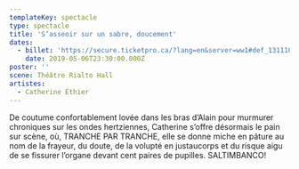 ```yaml
---
templateKey: spectacle
type: spectacle
title: 'S’asseoir sur un sabre, doucement'
dates:
  - billet: 'https://secure.ticketpro.ca/?lang=en&server=ww1#def_1311103811'
    date: 2019-05-06T23:30:00.000Z
poster: ''
scene: Théâtre Rialto Hall
artistes:
  - Catherine Éthier
---
```

De coutume confortablement lovée dans les bras d’Alain pour murmurer chroniques sur les ondes hertziennes, Catherine s’offre désormais le pain sur scène, où, TRANCHE PAR TRANCHE, elle se donne miche en pâture au nom de la frayeur, du doute, de la volupté en justaucorps et du risque aigu de se fissurer l’organe devant cent paires de pupilles. SALTIMBANCO!
